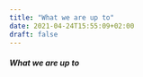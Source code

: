 ```yaml
---
title: "What we are up to"
date: 2021-04-24T15:55:09+02:00
draft: false
---
```


##### What we are up to